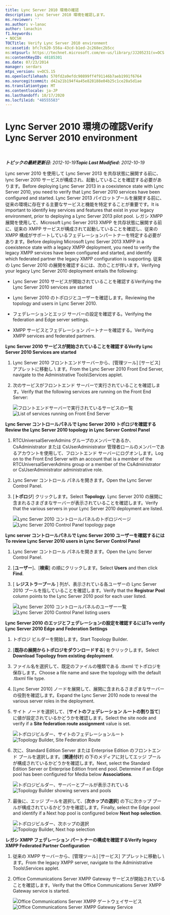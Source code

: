 ```yaml
---
title: Lync Server 2010 環境の確認
description: Lync Server 2010 環境を確認します。
ms.reviewer: ''
ms.author: v-lanac
author: lanachin
f1.keywords:
- NOCSH
TOCTitle: Verify Lync Server 2010 environment
ms:assetid: bfc7c620-556a-43cd-b1ed-2c268ec2b5cc
ms:mtpsurl: https://technet.microsoft.com/en-us/library/JJ205231(v=OCS.15)
ms:contentKeyID: 48185301
ms.date: 07/23/2014
manager: serdars
mtps_version: v=OCS.15
ms.openlocfilehash: 570fd2a9efdc90899ff4f91146b7aeb1991f6764
ms.sourcegitcommit: d42a21b194f4a45e828188e04b25c1ce28a5d1ae
ms.translationtype: MT
ms.contentlocale: ja-JP
ms.lasthandoff: 10/17/2020
ms.locfileid: "48555583"
---
```

# <a name="verify-lync-server-2010-environment"></a><span data-ttu-id="9a616-103">Lync Server 2010 環境の確認</span><span class="sxs-lookup"><span data-stu-id="9a616-103">Verify Lync Server 2010 environment</span></span>

<div data-xmlns="http://www.w3.org/1999/xhtml">

<div class="topic" data-xmlns="http://www.w3.org/1999/xhtml" data-msxsl="urn:schemas-microsoft-com:xslt" data-cs="https://msdn.microsoft.com/">

<div data-asp="https://msdn2.microsoft.com/asp">



</div>

<div id="mainSection">

<div id="mainBody">

<span> </span>

<span data-ttu-id="9a616-104">_**トピックの最終更新日:** 2012-10-19_</span><span class="sxs-lookup"><span data-stu-id="9a616-104">_**Topic Last Modified:** 2012-10-19_</span></span>

<span data-ttu-id="9a616-105">Lync server 2010 を使用して Lync Server 2013 を共存状態に展開する前に、lync Server 2010 サービスが構成され、起動していることを確認する必要があります。</span><span class="sxs-lookup"><span data-stu-id="9a616-105">Before deploying Lync Server 2013 in a coexistence state with Lync Server 2010, you need to verify that Lync Server 2010 services have been configured and started.</span></span> <span data-ttu-id="9a616-106">Lync Server 2013 パイロットプールを展開する前に、従来の環境に存在する主要なサービスと機能を特定することが重要です。</span><span class="sxs-lookup"><span data-stu-id="9a616-106">It is important to identify key services and features that exist in your legacy environment, prior to deploying a Lync Server 2013 pilot pool.</span></span> <span data-ttu-id="9a616-107">レガシ XMPP 展開を使用して、Microsoft Lync Server 2013 XMPP を共存状態に展開する前に、従来の XMPP サービスが構成されて起動していることを確認し、従来の XMPP 構成がサポートしているフェデレーションパートナーを特定する必要があります。</span><span class="sxs-lookup"><span data-stu-id="9a616-107">Before deploying Microsoft Lync Server 2013 XMPP in a coexistence state with a legacy XMPP deployment, you need to verify the legacy XMPP services have been configured and started, and identify which federated partner the legacy XMPP configuration is supporting.</span></span> <span data-ttu-id="9a616-108">従来の Lync Server 2010 の展開を確認するには、次のことが伴います。</span><span class="sxs-lookup"><span data-stu-id="9a616-108">Verifying your legacy Lync Server 2010 deployment entails the following:</span></span>

  - <span data-ttu-id="9a616-109">Lync Server 2010 サービスが開始されていることを確認する</span><span class="sxs-lookup"><span data-stu-id="9a616-109">Verifying the Lync Server 2010 services are started</span></span>

  - <span data-ttu-id="9a616-110">Lync Server 2010 のトポロジとユーザーを確認します。</span><span class="sxs-lookup"><span data-stu-id="9a616-110">Reviewing the topology and users in Lync Server 2010.</span></span>

  - <span data-ttu-id="9a616-111">フェデレーションとエッジ サーバーの設定を確認する。</span><span class="sxs-lookup"><span data-stu-id="9a616-111">Verifying the federation and Edge server settings.</span></span>

  - <span data-ttu-id="9a616-112">XMPP サービスとフェデレーション パートナーを確認する。</span><span class="sxs-lookup"><span data-stu-id="9a616-112">Verifying XMPP services and federated partners.</span></span>

<span data-ttu-id="9a616-113">**Lync Server 2010 サービスが開始されていることを確認する**</span><span class="sxs-lookup"><span data-stu-id="9a616-113">**Verify Lync Server 2010 Services are started**</span></span>

1.  <span data-ttu-id="9a616-114">Lync Server 2010 フロントエンドサーバーから、[管理ツール] [サービス] アプレットに移動し \\ ます。</span><span class="sxs-lookup"><span data-stu-id="9a616-114">From the Lync Server 2010 Front End Server, navigate to the Administrative Tools\\Services applet.</span></span>

2.  <span data-ttu-id="9a616-115">次のサービスがフロントエンド サーバーで実行されていることを確認します。</span><span class="sxs-lookup"><span data-stu-id="9a616-115">Verify that the following services are running on the Front End Server:</span></span>
    
    <span data-ttu-id="9a616-116">![フロントエンドサーバーで実行されているサービスの一覧](images/JJ205231.639f2729-b759-4d8e-b4ad-59d7f68adcd2(OCS.15).jpg "フロントエンドサーバーで実行されているサービスの一覧")</span><span class="sxs-lookup"><span data-stu-id="9a616-116">![List of services running on Front End Server](images/JJ205231.639f2729-b759-4d8e-b4ad-59d7f68adcd2(OCS.15).jpg "List of services running on Front End Server")</span></span>

<span data-ttu-id="9a616-117">**Lync Server コントロールパネルで Lync Server 2010 トポロジを確認する**</span><span class="sxs-lookup"><span data-stu-id="9a616-117">**Review the Lync Server 2010 topology in Lync Server Control Panel**</span></span>

1.  <span data-ttu-id="9a616-118">RTCUniversalServerAdmins グループのメンバーであるか、CsAdministrator または CsUserAdministrator 管理者ロールのメンバーであるアカウントを使用して、フロントエンド サーバーにログオンします。</span><span class="sxs-lookup"><span data-stu-id="9a616-118">Log on to the Front End Server with an account that is a member of the RTCUniversalServerAdmins group or a member of the CsAdministrator or CsUserAdministrator administrative role.</span></span>

2.  <span data-ttu-id="9a616-119">Lync Server コントロール パネルを開きます。</span><span class="sxs-lookup"><span data-stu-id="9a616-119">Open the Lync Server Control Panel.</span></span>

3.  <span data-ttu-id="9a616-120">[**トポロジ**] クリックします。</span><span class="sxs-lookup"><span data-stu-id="9a616-120">Select **Topology**.</span></span> <span data-ttu-id="9a616-121">Lync Server 2010 の展開に含まれるさまざまなサーバーが表示されていることを確認します。</span><span class="sxs-lookup"><span data-stu-id="9a616-121">Verify that the various servers in your Lync Server 2010 deployment are listed.</span></span>
    
    <span data-ttu-id="9a616-122">![Lync Server 2010 コントロールパネルのトポロジページ](images/JJ205231.338ce4fb-2162-4176-a249-ec4ae021fa6a(OCS.15).jpg "Lync Server 2010 コントロールパネルのトポロジページ")</span><span class="sxs-lookup"><span data-stu-id="9a616-122">![Lync Server 2010 Control Panel topology page](images/JJ205231.338ce4fb-2162-4176-a249-ec4ae021fa6a(OCS.15).jpg "Lync Server 2010 Control Panel topology page")</span></span>

<span data-ttu-id="9a616-123">**Lync server コントロールパネルで Lync Server 2010 ユーザーを確認するには**</span><span class="sxs-lookup"><span data-stu-id="9a616-123">**To review Lync Server 2010 users in Lync Server Control Panel**</span></span>

1.  <span data-ttu-id="9a616-124">Lync Server コントロール パネルを開きます。</span><span class="sxs-lookup"><span data-stu-id="9a616-124">Open the Lync Server Control Panel.</span></span>

2.  <span data-ttu-id="9a616-125">[**ユーザー**]、[**検索**] の順にクリックします。</span><span class="sxs-lookup"><span data-stu-id="9a616-125">Select **Users** and then click **Find**.</span></span>

3.  <span data-ttu-id="9a616-126">[ **レジストラープール** ] 列が、表示されている各ユーザーの Lync Server 2010 プールを指していることを確認します。</span><span class="sxs-lookup"><span data-stu-id="9a616-126">Verify that the **Registrar Pool** column points to the Lync Server 2010 pool for each user listed.</span></span>
    
    <span data-ttu-id="9a616-127">![Lync Server 2010 コントロールパネルのユーザー一覧](images/JJ205231.a9378c40-7a52-4c78-ad83-1463847c9edb(OCS.15).jpg "Lync Server 2010 コントロールパネルのユーザー一覧")</span><span class="sxs-lookup"><span data-stu-id="9a616-127">![Lync Server 2010 Control Panel listing users](images/JJ205231.a9378c40-7a52-4c78-ad83-1463847c9edb(OCS.15).jpg "Lync Server 2010 Control Panel listing users")</span></span>

<span data-ttu-id="9a616-128">**Lync Server 2010 のエッジとフェデレーションの設定を確認するには**</span><span class="sxs-lookup"><span data-stu-id="9a616-128">**To verify Lync Server 2010 Edge and Federation Settings**</span></span>

1.  <span data-ttu-id="9a616-129">トポロジ ビルダーを開始します。</span><span class="sxs-lookup"><span data-stu-id="9a616-129">Start Topology Builder.</span></span>

2.  <span data-ttu-id="9a616-130">[**既存の展開からトポロジをダウンロードする**] をクリックします。</span><span class="sxs-lookup"><span data-stu-id="9a616-130">Select **Download Topology from existing deployment**.</span></span>

3.  <span data-ttu-id="9a616-131">ファイル名を選択して、既定のファイルの種類である .tbxml でトポロジを保存します。</span><span class="sxs-lookup"><span data-stu-id="9a616-131">Choose a file name and save the topology with the default .tbxml file type.</span></span>

4.  <span data-ttu-id="9a616-132">[Lync Server 2010] ノードを展開して、展開に含まれるさまざまなサーバーの役割を確認します。</span><span class="sxs-lookup"><span data-stu-id="9a616-132">Expand the Lync Server 2010 node to reveal the various server roles in the deployment.</span></span>

5.  <span data-ttu-id="9a616-133">サイト ノードを選択して、[**サイトのフェデレーション ルートの割り当て**] に値が設定されているかどうかを確認します。</span><span class="sxs-lookup"><span data-stu-id="9a616-133">Select the site node and verify if a **Site federation route assignment** value is set.</span></span>
    
    <span data-ttu-id="9a616-134">![トポロジビルダー、サイトのフェデレーションルート](images/JJ205231.87de3735-af7e-4280-8d72-c42cb0ea1c05(OCS.15).jpg "トポロジビルダー、サイトのフェデレーションルート")</span><span class="sxs-lookup"><span data-stu-id="9a616-134">![Topology Builder, Site Federation Route](images/JJ205231.87de3735-af7e-4280-8d72-c42cb0ea1c05(OCS.15).jpg "Topology Builder, Site Federation Route")</span></span>

6.  <span data-ttu-id="9a616-p103">次に、Standard Edition Server または Enterprise Edition のフロントエンド プールを選択します。[**関連付け**] の下のメディアに対してエッジ プールが構成されているかどうかを確認します。</span><span class="sxs-lookup"><span data-stu-id="9a616-p103">Next, select the Standard Edition Server or Enterprise Edition front end pool. Determine if an Edge pool has been configured for Media below **Associations**.</span></span>
    
    <span data-ttu-id="9a616-137">![トポロジビルダー、サーバーとプールが表示されている](images/JJ205231.5ad5ea3b-b122-44dd-8968-f1147d6d45f1(OCS.15).jpg "トポロジビルダー、サーバーとプールが表示されている")</span><span class="sxs-lookup"><span data-stu-id="9a616-137">![Topology Builder showing servers and pools](images/JJ205231.5ad5ea3b-b122-44dd-8968-f1147d6d45f1(OCS.15).jpg "Topology Builder showing servers and pools")</span></span>

7.  <span data-ttu-id="9a616-138">最後に、エッジ プールを選択して、[**次ホップの選択**] の下に次ホップ プールが構成されているかどうかを確認します。</span><span class="sxs-lookup"><span data-stu-id="9a616-138">Finally, select the Edge pool and identify if a Next hop pool is configured below **Next hop selection**.</span></span>
    
    <span data-ttu-id="9a616-139">![トポロジビルダー、次ホップの選択](images/JJ205231.3121e723-fba7-498e-a786-bde7be1a55e2(OCS.15).jpg "トポロジビルダー、次ホップの選択")</span><span class="sxs-lookup"><span data-stu-id="9a616-139">![Topology Builder, Next hop selection](images/JJ205231.3121e723-fba7-498e-a786-bde7be1a55e2(OCS.15).jpg "Topology Builder, Next hop selection")</span></span>

<span data-ttu-id="9a616-140">**レガシ XMPP フェデレーション パートナーの構成を確認する**</span><span class="sxs-lookup"><span data-stu-id="9a616-140">**Verify legacy XMPP Federated Partner Configuration**</span></span>

1.  <span data-ttu-id="9a616-141">従来の XMPP サーバーから、[管理ツール] [サービス] アプレットに移動し \\ ます。</span><span class="sxs-lookup"><span data-stu-id="9a616-141">From the legacy XMPP server, navigate to the Administrative Tools\\Services applet.</span></span>

2.  <span data-ttu-id="9a616-142">Office Communications Server XMPP Gateway サービスが開始されていることを確認します。</span><span class="sxs-lookup"><span data-stu-id="9a616-142">Verify that the Office Communications Server XMPP Gateway service is started.</span></span>
    
    <span data-ttu-id="9a616-143">![Office Communications Server XMPP ゲートウェイサービス](images/JJ721906.23223724-3c4b-4cb9-ace2-1cab2c3c91c3(OCS.15).jpg "Office Communications Server XMPP ゲートウェイサービス")</span><span class="sxs-lookup"><span data-stu-id="9a616-143">![Office Communications Server XMPP Gateway Service](images/JJ721906.23223724-3c4b-4cb9-ace2-1cab2c3c91c3(OCS.15).jpg "Office Communications Server XMPP Gateway Service")</span></span>

</div>

<span> </span>

</div>

</div>

</div>

